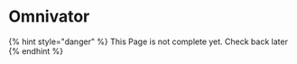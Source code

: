 # Omnivator

{% hint style="danger" %}
This Page is not complete yet. Check back later
{% endhint %}

